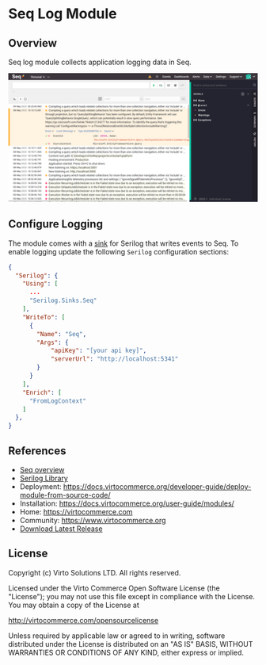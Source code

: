 # Seq Log Module

## Overview

Seq log module collects application logging data in Seq.

![Seq events panel](docs/media/seq-events.png)

## Configure Logging

The module comes with a [sink](https://github.com/datalust/serilog-sinks-seq) for Serilog that writes events to Seq. To enable logging update the following `Serilog` configuration sections:

```JSON
{
  "Serilog": {
    "Using": [
      ...
	  "Serilog.Sinks.Seq"
    ],
    "WriteTo": [
	  {
		"Name": "Seq", 
		"Args": {
			"apiKey": "[your api key]",
			"serverUrl": "http://localhost:5341"
		}
	  }
    ],
    "Enrich": [
      "FromLogContext"
    ]
  },
}
```

## References
* [Seq overview](https://docs.datalust.co/docs/an-overview-of-seq)
* [Serilog Library](https://serilog.net/)
* Deployment: https://docs.virtocommerce.org/developer-guide/deploy-module-from-source-code/
* Installation: https://docs.virtocommerce.org/user-guide/modules/
* Home: https://virtocommerce.com
* Community: https://www.virtocommerce.org
* [Download Latest Release](https://github.com/VirtoCommerce/vc-module-seq-log/releases/latest)

## License

Copyright (c) Virto Solutions LTD.  All rights reserved.

Licensed under the Virto Commerce Open Software License (the "License"); you
may not use this file except in compliance with the License. You may
obtain a copy of the License at

<http://virtocommerce.com/opensourcelicense>

Unless required by applicable law or agreed to in writing, software
distributed under the License is distributed on an "AS IS" BASIS,
WITHOUT WARRANTIES OR CONDITIONS OF ANY KIND, either express or
implied.